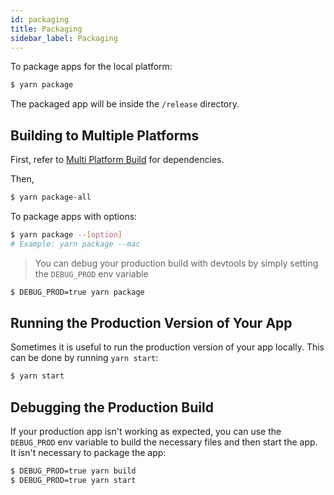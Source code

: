 ```yaml
---
id: packaging
title: Packaging
sidebar_label: Packaging
---
```


To package apps for the local platform:

```bash
$ yarn package
```

The packaged app will be inside the `/release` directory.

## Building to Multiple Platforms

First, refer to [Multi Platform Build](https://www.electron.build/multi-platform-build) for dependencies.

Then,

```bash
$ yarn package-all
```

To package apps with options:

```bash
$ yarn package --[option]
# Example: yarn package --mac
```

> You can debug your production build with devtools by simply setting the `DEBUG_PROD` env variable

```bash
$ DEBUG_PROD=true yarn package
```

## Running the Production Version of Your App

Sometimes it is useful to run the production version of your app locally. This can be done by running `yarn start`:

```bash
$ yarn start
```

## Debugging the Production Build

If your production app isn't working as expected, you can use the `DEBUG_PROD` env variable to build the necessary files and then start the app. It isn't necessary to package the app:

```bash
$ DEBUG_PROD=true yarn build
$ DEBUG_PROD=true yarn start
```
